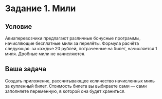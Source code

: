 # Задание 1. Мили
## Условие
Авиаперевозчики предлагают различные бонусные программы, начисляющие бесплатные мили за перелёты.
Формула расчёта следующая: за каждые 20 рублей, потраченные на билет, начисляется 1 миля. Дробные мили не начисляются.

## Ваша задача
Создать приложение, рассчитывающее количество начисленных миль за купленный билет.
Стоимость билета вы выбираете сами — сами заполняете переменную, в которой она будет храниться.
